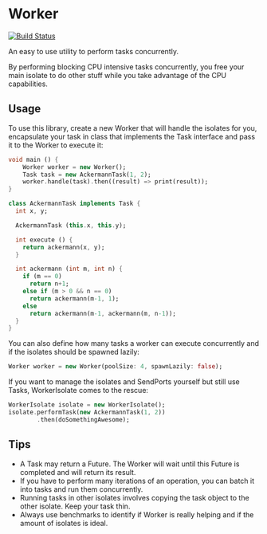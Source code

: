 Worker
=====
[![Build Status](https://drone.io/github.com/Dreckr/Worker/status.png)](https://drone.io/github.com/Dreckr/Worker/latest)

An easy to use utility to perform tasks concurrently.

By performing blocking CPU intensive tasks concurrently, you free your main isolate 
to do other stuff while you take advantage of the CPU capabilities.

Usage
-----

To use this library, create a new Worker that will handle the isolates for you, 
encapsulate your task in class that implements the Task interface and pass it to the Worker 
to execute it:

```dart
void main () {
	Worker worker = new Worker();
	Task task = new AckermannTask(1, 2);
	worker.handle(task).then((result) => print(result));
}

class AckermannTask implements Task {
  int x, y;

  AckermannTask (this.x, this.y);

  int execute () {
    return ackermann(x, y);
  }

  int ackermann (int m, int n) {
    if (m == 0)
      return n+1;
    else if (m > 0 && n == 0)
      return ackermann(m-1, 1);
    else
      return ackermann(m-1, ackermann(m, n-1));
  }
}
```

You can also define how many tasks a worker can execute concurrently and if the isolates
should be spawned lazily:

```dart
Worker worker = new Worker(poolSize: 4, spawnLazily: false);
```
If you want to manage the isolates and SendPorts yourself but still use Tasks,
WorkerIsolate comes to the rescue:

```dart
WorkerIsolate isolate = new WorkerIsolate();
isolate.performTask(new AckermannTask(1, 2))
		.then(doSomethingAwesome);
```
Tips
----
* A Task may return a Future. The Worker will wait until this Future is completed and will return its result.
* If you have to perform many iterations of an operation, you can batch it into tasks and run them concurrently.
* Running tasks in other isolates involves copying the task object to the other isolate. Keep your task thin.
* Always use benchmarks to identify if Worker is really helping and if the amount of isolates is ideal.

